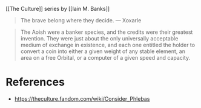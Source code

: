 [[The Culture]] series by [[Iain M. Banks]]

> The brave belong where they decide. — Xoxarle

> The Aoish were a banker species, and the credits were their greatest invention. They were just about the only universally acceptable medium of exchange in existence, and each one entitled the holder to convert a coin into either a given weight of any stable element, an area on a free Orbital, or a computer of a given speed and capacity.

# References

- https://theculture.fandom.com/wiki/Consider_Phlebas
